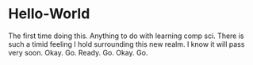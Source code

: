 # Hello-World
The first time doing this. Anything to do with learning comp sci.
There is such a timid feeling I hold surrounding this new realm. I know it will pass very soon. 
Okay. Go.
Ready. Go.
Okay. Go.

